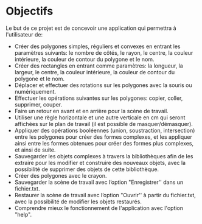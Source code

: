 # Objectifs
Le but de ce projet est de concevoir une application qui permettra à l'utilisateur de:

- Créer des polygones simples, réguliers et convexes en entrant les paramètres suivants: le
nombre de côtés, le rayon, le centre, la couleur intérieure, la couleur de contour du polygone et
le nom.
- Créer des rectangles en entrant comme paramètres: la longueur, la largeur, le centre, la couleur
intérieure, la couleur de contour du polygone et le nom.
- Déplacer et effectuer des rotations sur les polygones avec la souris ou numériquement.
- Effectuer les opérations suivantes sur les polygones: copier, coller, supprimer, couper.
- Faire un retour en avant et en arrière pour la scène de travail.
- Utiliser une règle horizontale et une autre verticale en cm qui seront affichées sur le plan de
travail (il est possible de masquer/démasquer).
- Appliquer des opérations booléennes (union, soustraction, intersection) entre les polygones
pour créer des formes complexes, et les appliquer ainsi entre les formes obtenues pour créer
des formes plus complexes, et ainsi de suite.
- Sauvegarder les objets complexes à travers la bibliothèques afin de les extraire pour les
modifier et construire des nouveaux objets, avec la possibilité de supprimer des objets de cette
bibliothèque.
- Créer des polygones avec le crayon.
- Sauvegarder la scène de travail avec l’option "Enregistrer'' dans un fichier.txt.
- Restaurer la scène de travail avec l’option "Ouvrir'' à partir du fichier.txt, avec la possibilité de
modifier les objets restaurés.
- Comprendre mieux le fonctionnement de l'application avec l'option "help".
